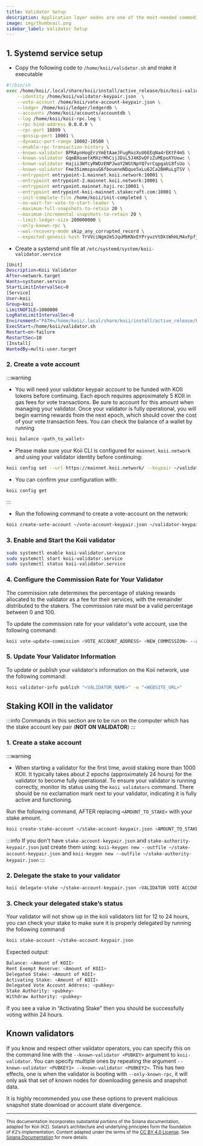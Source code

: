```yaml
---
title: Validator Setup
description: Application layer nodes are one of the most-needed commodities in Web3.
image: img/thumbnail.png
sidebar_label: Validator Setup
---
```


## 1. Systemd service setup

- Copy the following code to `/home/koii/validator.sh` and make it executable

```sh
#!/bin/sh
exec /home/koii/.local/share/koii/install/active_release/bin/koii-validator \
    --identity /home/koii/validator-keypair.json  \
    --vote-account /home/koii/vote-account-keypair.json \
    --ledger /home/koii/ledger/ledgerdb \
    --accounts /home/koii/accounts/accountdb \
    --log /home/koii/koii-rpc.log \
    --rpc-bind-address 0.0.0.0 \
    --rpc-port 10899 \
    --gossip-port 10001 \
    --dynamic-port-range 10002-10500 \
    --enable-rpc-transaction-history \
    --known-validator BPRAynHogErzYmEtAaeJFugRozXuU6EEqNa4rEKtF4mS \
    --known-validator GqmBXoaetkMXzrMhCijJDsL5J4KDvDFzZuMEpoXYUowc \
    --known-validator Hajii3WYcyRWDzENPJwaY2WGtNpYQ7vrCqpgaUi8fsUo \
    --known-validator Fme35immspxuG6fboueneNDque5xLu62Ca2BHRuLgTSV \
    --entrypoint entrypoint-1.mainnet.koii.network:10001 \
    --entrypoint entrypoint-2.mainnet.koii.network:10001 \
    --entrypoint entrypoint.mainnet.haji.ro:10001 \
    --entrypoint entrypoint-koii-mainnet.stakecraft.com:10001 \
    --init-complete-file /home/koii/init-completed \
    --no-wait-for-vote-to-start-leader \
    --maximum-full-snapshots-to-retain 20 \
    --maximum-incremental-snapshots-to-retain 20 \
    --limit-ledger-size 200000000 \
    --only-known-rpc \
    --wal-recovery-mode skip_any_corrupted_record \
    --expected-genesis-hash 7rVVciNgm2m5JquMbKNxEYPryvzVtDktWhHLM4xFpfjq

```

- Create a systemd unit file at `/etc/systemd/system/koii-validator.service`

```sh
[Unit]
Description=Koii Validator
After=network.target
Wants=systuner.service
StartLimitIntervalSec=0
[Service]
User=koii
Group=koii
LimitNOFILE=1000000
LogRateLimitIntervalSec=0
Environment="PATH=/home/koii/.local/share/koii/install/active_release/bin:/usr/local/sbin:/usr/local/bin:/usr/sbin:/usr/bin:/sbin:/bin:/usr/games:/usr/local/games"
ExecStart=/home/koii/validator.sh
Restart=on-failure
RestartSec=10
[Install]
WantedBy=multi-user.target
```

### 2. Create a vote account

:::warning

- You will need your validator keypair account to be funded with KOII tokens before continuing. Each epoch requires approximately 5 KOII in gas fees for vote transactions. Be sure to account for this amount when managing your validator. Once your validator is fully operational, you will begin earning rewards from the next epoch, which should cover the cost of your vote transaction fees. You can check the balance of a wallet by running

```sh
koii balance <path_to_wallet>
```

- Please make sure your Koii CLI is configured for `mainnet.koii.network` and using your validator identity before continuing:

```sh
koii config set --url https://mainnet.koii.network/ --keypair ~/validator-keypair.json
```

- You can confirm your configuration with:

```sh
koii config get
```

:::

- Run the following command to create a vote-account on the network:

```sh
koii create-vote-account ~/vote-account-keypair.json ~/validator-keypair.json ~/authorized-withdrawer-keypair.json
```

### 3. Enable and Start the Koii validator

```sh
sudo systemctl enable koii-validator.service
sudo systemctl start koii-validator.service
sudo systemctl status koii-validator.service
```

### 4. Configure the Commission Rate for Your Validator

The commission rate determines the percentage of staking rewards allocated to the validator as a fee for their services, with the remainder distributed to the stakers. The commission rate must be a valid percentage between 0 and 100.

To update the commission rate for your validator's vote account, use the following command:

```bash
koii vote-update-commission <VOTE_ACCOUNT_ADDRESS> <NEW_COMMISSION> --authorized-voter <PATH_TO_AUTHORIZED_VOTER_KEYPAIR>
```
### 5. Update Your Validator Information

To update or publish your validator's information on the Koii network, use the following command:

```bash
koii validator-info publish "<VALIDATOR_NAME>" -w "<WEBSITE_URL>"
```

## Staking KOII in the validator

:::info
Commands in this section are to be run on the computer which has the stake account key pair (**NOT ON VALIDATOR**)
:::

### 1. Create a stake account

:::warning

- When starting a validator for the first time, avoid staking more than 1000 KOII. It typically takes about 2 epochs (approximately 24 hours) for the validator to become fully operational. To ensure your validator is running correctly, monitor its status using the `koii validators` command. There should be no exclamation mark next to your validator, indicating it is fully active and functioning.
  
Run the following command, AFTER replacing `<AMOUNT_TO_STAKE>` with your stake amount. 

```sh
koii create-stake-account ~/stake-account-keypair.json <AMOUNT_TO_STAKE> --stake-authority ~/stake-authority-keypair.json --withdraw-authority ~/stake-authority-keypair.json
```

:::info
 If you don't have ```stake-account-keypair.json``` and ```stake-authority-keypair.json``` just create them using: ```koii-keygen new --outfile ~/stake-account-keypair.json```  and ```koii-keygen new --outfile ~/stake-authority-keypair.json```
:::

### 2. Delegate the stake to your validator

```sh
koii delegate-stake ~/stake-account-keypair.json <VALIDATOR VOTE ACCOUNT FOR TOKEN DELEGATION> --stake-authority ~/validator-keypair.json --force
```

### 3. Check your delegated stake’s status

Your validator will not show up in the koii validators list for 12 to 24 hours, you can check your stake to make sure it is properly delegated by running the following command

```sh
koii stake-account ~/stake-account-keypair.json
```

Expected output:

```sh
Balance: <Amount of KOII>
Rent Exempt Reserve: <Amount of KOII>
Delegated Stake: <Amount of KOII>
Activating Stake: <Amount of KOII>
Delegated Vote Account Address: <pubkey>
Stake Authority: <pubkey>
Withdraw Authority: <pubkey>
```

If you see a value in “Activating Stake” then you should be successfully voting within 24 hours.


## Known validators

If you know and respect other validator operators, you can specify this on the command line with the `--known-validator <PUBKEY>`
argument to `koii-validator`. You can specify multiple ones by repeating the argument `--known-validator <PUBKEY1> --known-validator <PUBKEY2>`.
This has two effects, one is when the validator is booting with `--only-known-rpc`, it will only ask that set of
known nodes for downloading genesis and snapshot data.

It is highly recommended you use these options to prevent malicious snapshot state download or
account state divergence.


---

<sub>This documentation incorporates substantial portions of the Solana documentation, adapted for Koii (K2). Solana’s architecture and underlying principles form the foundation of K2’s implementation. Content adapted under the terms of the [CC BY 4.0 License](https://creativecommons.org/licenses/by/4.0/). See [Solana Documentation](https://docs.solana.com/) for more details.</sub>


